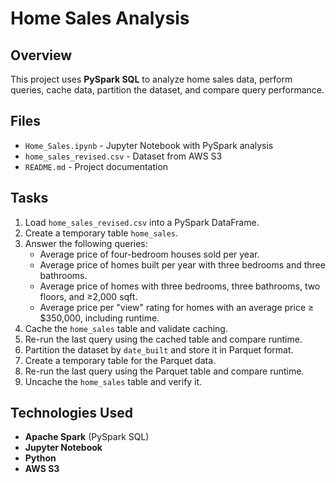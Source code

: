 # Home Sales Analysis

## Overview
This project uses **PySpark SQL** to analyze home sales data, perform queries, cache data, partition the dataset, and compare query performance.

## Files
- `Home_Sales.ipynb` - Jupyter Notebook with PySpark analysis
- `home_sales_revised.csv` - Dataset from AWS S3
- `README.md` - Project documentation

## Tasks
1. Load `home_sales_revised.csv` into a PySpark DataFrame.
2. Create a temporary table `home_sales`.
3. Answer the following queries:
   - Average price of four-bedroom houses sold per year.
   - Average price of homes built per year with three bedrooms and three bathrooms.
   - Average price of homes with three bedrooms, three bathrooms, two floors, and ≥2,000 sqft.
   - Average price per "view" rating for homes with an average price ≥ $350,000, including runtime.
4. Cache the `home_sales` table and validate caching.
5. Re-run the last query using the cached table and compare runtime.
6. Partition the dataset by `date_built` and store it in Parquet format.
7. Create a temporary table for the Parquet data.
8. Re-run the last query using the Parquet table and compare runtime.
9. Uncache the `home_sales` table and verify it.

## Technologies Used
- **Apache Spark** (PySpark SQL)
- **Jupyter Notebook**
- **Python**
- **AWS S3**
